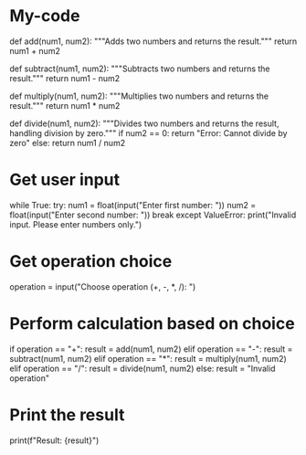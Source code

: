 # My-code
def add(num1, num2):
  """Adds two numbers and returns the result."""
  return num1 + num2

def subtract(num1, num2):
  """Subtracts two numbers and returns the result."""
  return num1 - num2

def multiply(num1, num2):
  """Multiplies two numbers and returns the result."""
  return num1 * num2

def divide(num1, num2):
  """Divides two numbers and returns the result, handling division by zero."""
  if num2 == 0:
    return "Error: Cannot divide by zero"
  else:
    return num1 / num2

# Get user input
while True:
  try:
    num1 = float(input("Enter first number: "))
    num2 = float(input("Enter second number: "))
    break
  except ValueError:
    print("Invalid input. Please enter numbers only.")

# Get operation choice
operation = input("Choose operation (+, -, *, /): ")

# Perform calculation based on choice
if operation == "+":
  result = add(num1, num2)
elif operation == "-":
  result = subtract(num1, num2)
elif operation == "*":
  result = multiply(num1, num2)
elif operation == "/":
  result = divide(num1, num2)
else:
  result = "Invalid operation"

# Print the result
print(f"Result: {result}")
